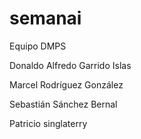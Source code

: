 # semanai
Equipo DMPS

Donaldo Alfredo Garrido Islas

Marcel Rodríguez González

Sebastián Sánchez Bernal

Patricio singlaterry
